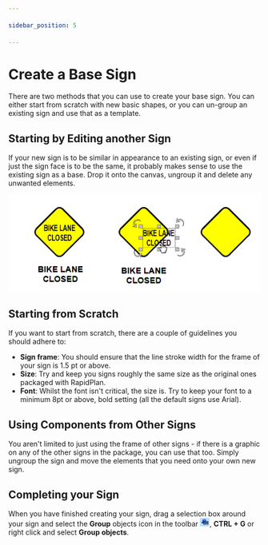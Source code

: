 ```yaml
---

sidebar_position: 5

---
```

# Create a Base Sign

There are two methods that you can use to create your base sign. You can either start from scratch with new basic shapes, or you can un-group an existing sign and use that as a template.

## Starting by Editing another Sign

If your new sign is to be similar in appearance to an existing sign, or even if just the sign face is to be the same, it probably makes sense to use the existing sign as a base. Drop it onto the canvas, ungroup it and delete any unwanted elements.

![The_Base_Sign_(Left)_is_Ungrouped_(Center)_and_the_Text_Deleted,_Leaving_a_Suitable_Frame_to_Work_on_(Right)](./assets/The_Base_Sign_(Left)_is_Ungrouped_(Center)_and_the_Text_Deleted_Leaving_a_Suitable_Frame_to_Work_on_(Right).bmp)

## Starting from Scratch

If you want to start from scratch, there are a couple of guidelines you should adhere to:

- **Sign frame**: You should ensure that the line stroke width for the frame of your sign is 1.5 pt or above.
- **Size**: Try and keep you signs roughly the same size as the original ones packaged with RapidPlan.
- **Font**: Whilst the font isn't critical, the size is. Try to keep your font to a minimum 8pt or above,
bold setting (all the default signs use Arial).

## Using Components from Other Signs

You aren't limited to just using the frame of other signs - if there is a graphic on any of the other signs in the package, you can use that too. Simply ungroup the sign and move the elements that you need onto your own new sign.

## Completing your Sign

When you have finished creating your sign, drag a selection box around your sign and select the **Group** objects icon in the toolbar ![Group_icon](./assets/Group_icon.png), **CTRL + G** or right click and select **Group objects**.
